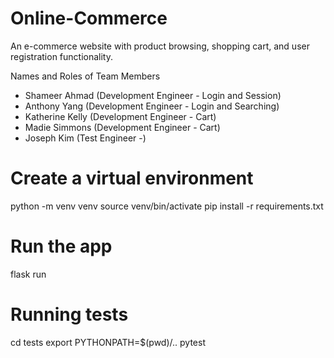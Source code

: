 # Online-Commerce
An e-commerce website with product browsing, shopping cart, and user registration functionality. 

Names and Roles of Team Members
- Shameer Ahmad (Development Engineer - Login and Session)
- Anthony Yang (Development Engineer - Login and Searching)
- Katherine Kelly (Development Engineer - Cart)
- Madie Simmons (Development Engineer - Cart)
- Joseph Kim (Test Engineer -)

# Create a virtual environment
python -m venv venv
source venv/bin/activate
pip install -r requirements.txt


# Run the app
flask run

# Running tests
cd tests
export PYTHONPATH=$(pwd)/..
pytest